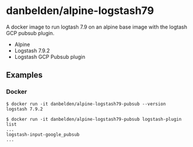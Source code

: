 # danbelden/alpine-logstash79

A docker image to run logtash 7.9 on an alpine base image with the logtash GCP pubsub plugin.

- Alpine
- Logstash 7.9.2
- Logstash GCP Pubsub plugin

## Examples

### Docker

```
$ docker run -it danbelden/alpine-logstash79-pubsub --version
logstash 7.9.2
```
```
$ docker run -it danbelden/alpine-logstash79-pubsub logstash-plugin list
...
logstash-input-google_pubsub
...
```

